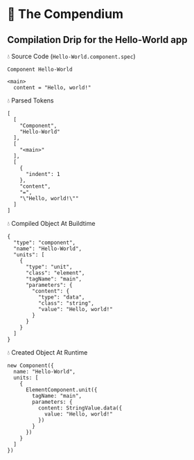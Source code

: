 # 📗 The Compendium

## Compilation Drip for the Hello-World app

💧 Source Code (`Hello-World.component.spec`)
```
Component Hello-World

<main>
  content = "Hello, world!"

```
💧 Parsed Tokens
```
[
  [
    "Component",
    "Hello-World"
  ],
  [
    "<main>"
  ],
  [
    {
      "indent": 1
    },
    "content",
    "=",
    "\"Hello, world!\""
  ]
]

```
💧 Compiled Object At Buildtime
```
{
  "type": "component",
  "name": "Hello-World",
  "units": [
    {
      "type": "unit",
      "class": "element",
      "tagName": "main",
      "parameters": {
        "content": {
          "type": "data",
          "class": "string",
          "value": "Hello, world!"
        }
      }
    }
  ]
}

```
💧 Created Object At Runtime
```
new Component({
  name: "Hello-World",
  units: [
    {
      ElementComponent.unit({
        tagName: "main",
        parameters: {
          content: StringValue.data({
            value: "Hello, world!"
          })
        }
      })
    }
  ]
})

```

